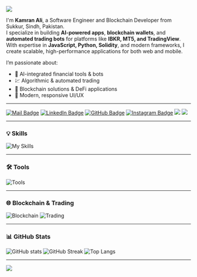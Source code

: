 <img src="https://capsule-render.vercel.app/api?type=waving&color=0:3a8296,100:091519&height=150&text=Hi,%20I'm%20Kamran%20Ali&fontSize=50&fontColor=61DAFB&fontAlignY=45&animation=twinkling&desc=Software%20Engineer%20%7C%20Blockchain%20Developer%20%7C%20AI%20Enthusiast&descSize=25&descAlignY=85&section=header" />

I'm **Kamran Ali**, a Software Engineer and Blockchain Developer from Sukkur, Sindh, Pakistan.  
I specialize in building **AI-powered apps**, **blockchain wallets**, and **automated trading bots** for platforms like **IBKR, MT5, and TradingView**.  
With expertise in **JavaScript, Python, Solidity**, and modern frameworks, I create scalable, high-performance applications for both web and mobile.

I’m passionate about:
- 🚀 AI-integrated financial tools & bots
- 💹 Algorithmic & automated trading
- 🔗 Blockchain solutions & DeFi applications
- 📱 Modern, responsive UI/UX

---

[![Mail Badge](https://img.shields.io/badge/-kamranalideveloper@gmail.com-dc2626?style=flat&labelColor=dc2626&logo=gmail&logoColor=white)](mailto:kamranalideveloper@gmail.com)
[![LinkedIn Badge](https://img.shields.io/badge/-kamranaliofficial-0284c7?style=flat&labelColor=0284c7&logo=linkedin&logoColor=white)](https://www.linkedin.com/in/kamranaliofficial)
[![GitHub Badge](https://img.shields.io/badge/-KamranAliOfficial-000000?style=flat&labelColor=000000&logo=github&logoColor=white)](https://github.com/KamranAliOfficial)
[![Instagram Badge](https://img.shields.io/badge/-kamranaliofficial-c026d3?style=flat&labelColor=c026d3&logo=instagram&logoColor=white)](https://instagram.com/kamranaliofficial)
[![](https://komarev.com/ghpvc/?username=KamranAliOfficial&color=blue&label=Profile%20Views)](https://github.com/KamranAliOfficial)
[![](https://img.shields.io/github/followers/KamranAliOfficial?label=GitHub%20Followers)](https://github.com/KamranAliOfficial)

---

### 💡 Skills
![My Skills](https://skillicons.dev/icons?perline=12&i=html,css,bootstrap,tailwind,js,ts,react,next,nodejs,express,python,solidity,php,laravel,mysql,postgres,firebase,supabase,redux,jest,prisma,git,docker)

---

### 🛠 Tools
![Tools](https://skillicons.dev/icons?i=vscode,postman,notion,androidstudio,github,vercel,netlify,figma)

---

### 🌐 Blockchain & Trading
![Blockchain](https://skillicons.dev/icons?i=solidity,web3,metamask,bitcoin,ethereum)
![Trading](https://skillicons.dev/icons?i=python)

---

### 📊 GitHub Stats
![GitHub stats](https://github-readme-stats.vercel.app/api?username=KamranAliOfficial&theme=react&show_icons=true&)
![GitHub Streak](https://github-readme-streak-stats.herokuapp.com?user=KamranAliOfficial&theme=react&card_width=470)
![Top Langs](https://github-readme-stats.vercel.app/api/top-langs/?username=KamranAliOfficial&card_width=495&langs_count=7&layout=compact&theme=react)

---

<img src="https://capsule-render.vercel.app/api?type=waving&color=0:4daec8,100:091519&height=100&section=footer" />

